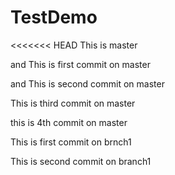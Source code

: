 # TestDemo

<<<<<<< HEAD
This is master

and This is first commit on master

and This is second commit on master

This is third commit on master

this is 4th commit on master

This is first commit on brnch1

This is second commit on branch1
